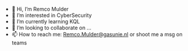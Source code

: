 - 👋 Hi, I’m Remco Mulder
- 👀 I’m interested in CyberSecurity
- 🌱 I’m currently learning KQL
- 💞️ I’m looking to collaborate on ...
- 📫 How to reach me: Remco.Mulder@gasunie.nl or shoot me a msg on teams

<!---
RemcoMulder2000/RemcoMulder2000 is a ✨ special ✨ repository because its `README.md` (this file) appears on your GitHub profile.
You can click the Preview link to take a look at your changes.
--->
